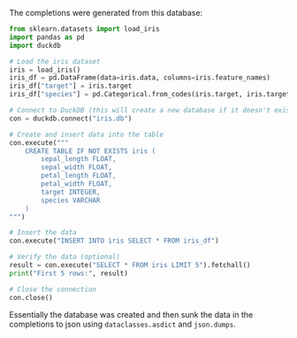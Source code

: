 

The completions were generated from this database:

```python
from sklearn.datasets import load_iris
import pandas as pd
import duckdb

# Load the iris dataset
iris = load_iris()
iris_df = pd.DataFrame(data=iris.data, columns=iris.feature_names)
iris_df["target"] = iris.target
iris_df["species"] = pd.Categorical.from_codes(iris.target, iris.target_names)

# Connect to DuckDB (this will create a new database if it doesn't exist)
con = duckdb.connect("iris.db")

# Create and insert data into the table
con.execute("""
    CREATE TABLE IF NOT EXISTS iris (
        sepal_length FLOAT,
        sepal_width FLOAT,
        petal_length FLOAT,
        petal_width FLOAT,
        target INTEGER,
        species VARCHAR
    )
""")

# Insert the data
con.execute("INSERT INTO iris SELECT * FROM iris_df")

# Verify the data (optional)
result = con.execute("SELECT * FROM iris LIMIT 5").fetchall()
print("First 5 rows:", result)

# Close the connection
con.close()
```
Essentially the database was created and then sunk the data in the completions
to json using `dataclasses.asdict` and `json.dumps`.

